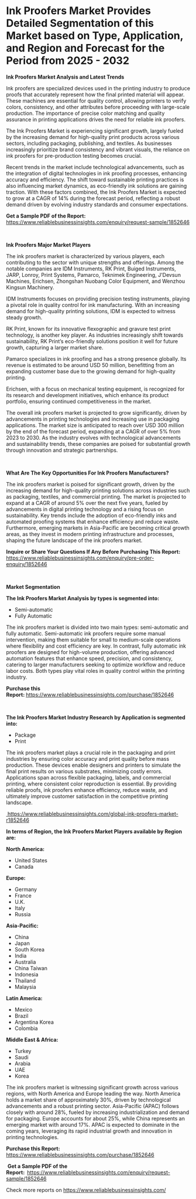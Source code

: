 <p><h1>Ink Proofers Market Provides Detailed Segmentation of this Market based on Type, Application, and Region and Forecast for the Period from 2025 - 2032</h1></p><p><strong>Ink Proofers Market Analysis and Latest Trends</strong></p>
<p><p>Ink proofers are specialized devices used in the printing industry to produce proofs that accurately represent how the final printed material will appear. These machines are essential for quality control, allowing printers to verify colors, consistency, and other attributes before proceeding with large-scale production. The importance of precise color matching and quality assurance in printing applications drives the need for reliable ink proofers.</p><p>The Ink Proofers Market is experiencing significant growth, largely fueled by the increasing demand for high-quality print products across various sectors, including packaging, publishing, and textiles. As businesses increasingly prioritize brand consistency and vibrant visuals, the reliance on ink proofers for pre-production testing becomes crucial.</p><p>Recent trends in the market include technological advancements, such as the integration of digital technologies in ink proofing processes, enhancing accuracy and efficiency. The shift toward sustainable printing practices is also influencing market dynamics, as eco-friendly ink solutions are gaining traction. With these factors combined, the Ink Proofers Market is expected to grow at a CAGR of 14% during the forecast period, reflecting a robust demand driven by evolving industry standards and consumer expectations.</p></p>
<p><strong>Get a Sample PDF of the Report:&nbsp;</strong> <a href="https://www.reliablebusinessinsights.com/enquiry/request-sample/1852646?utm_campaign=3134&utm_medium=2&utm_source=Github&utm_content=ia&utm_term=12042025&utm_id=ink-proofers">https://www.reliablebusinessinsights.com/enquiry/request-sample/1852646</a></p>
<p>&nbsp;</p>
<p><strong>Ink Proofers Major Market Players</strong></p>
<p><p>The ink proofers market is characterized by various players, each contributing to the sector with unique strengths and offerings. Among the notable companies are IDM Instruments, RK Print, Buiged Instruments, JARP, Lonroy, Print Systems, Pamarco, Teknimek Engineering, J'Devsun Machines, Erichsen, Zhongshan Nuobang Color Equipment, and Wenzhou Kingsun Machinery.</p><p>IDM Instruments focuses on providing precision testing instruments, playing a pivotal role in quality control for ink manufacturing. With an increasing demand for high-quality printing solutions, IDM is expected to witness steady growth.</p><p>RK Print, known for its innovative flexographic and gravure test print technology, is another key player. As industries increasingly shift towards sustainability, RK Print’s eco-friendly solutions position it well for future growth, capturing a larger market share.</p><p>Pamarco specializes in ink proofing and has a strong presence globally. Its revenue is estimated to be around USD 50 million, benefitting from an expanding customer base due to the growing demand for high-quality printing. </p><p>Erichsen, with a focus on mechanical testing equipment, is recognized for its research and development initiatives, which enhance its product portfolio, ensuring continued competitiveness in the market. </p><p>The overall ink proofers market is projected to grow significantly, driven by advancements in printing technologies and increasing use in packaging applications. The market size is anticipated to reach over USD 300 million by the end of the forecast period, expanding at a CAGR of over 5% from 2023 to 2030. As the industry evolves with technological advancements and sustainability trends, these companies are poised for substantial growth through innovation and strategic partnerships.</p></p>
<p>&nbsp;</p>
<p><strong>What Are The Key Opportunities For Ink Proofers Manufacturers?</strong></p>
<p><p>The ink proofers market is poised for significant growth, driven by the increasing demand for high-quality printing solutions across industries such as packaging, textiles, and commercial printing. The market is projected to expand at a CAGR of around 5% over the next five years, fueled by advancements in digital printing technology and a rising focus on sustainability. Key trends include the adoption of eco-friendly inks and automated proofing systems that enhance efficiency and reduce waste. Furthermore, emerging markets in Asia-Pacific are becoming critical growth areas, as they invest in modern printing infrastructure and processes, shaping the future landscape of the ink proofers market.</p></p>
<p><strong>Inquire or Share Your Questions If Any Before Purchasing This Report:</strong> <a href="https://www.reliablebusinessinsights.com/enquiry/pre-order-enquiry/1852646?utm_campaign=3134&utm_medium=2&utm_source=Github&utm_content=ia&utm_term=12042025&utm_id=ink-proofers">https://www.reliablebusinessinsights.com/enquiry/pre-order-enquiry/1852646</a></p>
<p>&nbsp;</p>
<p><strong>Market Segmentation</strong></p>
<p><strong>The Ink Proofers Market Analysis by types is segmented into:</strong></p>
<p><ul><li>Semi-automatic</li><li>Fully Automatic</li></ul></p>
<p><p>The ink proofers market is divided into two main types: semi-automatic and fully automatic. Semi-automatic ink proofers require some manual intervention, making them suitable for small to medium-scale operations where flexibility and cost efficiency are key. In contrast, fully automatic ink proofers are designed for high-volume production, offering advanced automation features that enhance speed, precision, and consistency, catering to larger manufacturers seeking to optimize workflow and reduce labor costs. Both types play vital roles in quality control within the printing industry.</p></p>
<p><strong>Purchase this Report:&nbsp;</strong><a href="https://www.reliablebusinessinsights.com/purchase/1852646?utm_campaign=3134&utm_medium=2&utm_source=Github&utm_content=ia&utm_term=12042025&utm_id=ink-proofers">https://www.reliablebusinessinsights.com/purchase/1852646</a></p>
<p>&nbsp;</p>
<p><strong>The Ink Proofers Market Industry Research by Application is segmented into:</strong></p>
<p><ul><li>Package</li><li>Print</li></ul></p>
<p><p>The ink proofers market plays a crucial role in the packaging and print industries by ensuring color accuracy and print quality before mass production. These devices enable designers and printers to simulate the final print results on various substrates, minimizing costly errors. Applications span across flexible packaging, labels, and commercial printing, where consistent color reproduction is essential. By providing reliable proofs, ink proofers enhance efficiency, reduce waste, and ultimately improve customer satisfaction in the competitive printing landscape.</p></p>
<p><a href="https://www.reliablebusinessinsights.com/global-ink-proofers-market-r1852646?utm_campaign=3134&utm_medium=2&utm_source=Github&utm_content=ia&utm_term=12042025&utm_id=ink-proofers">&nbsp;https://www.reliablebusinessinsights.com/global-ink-proofers-market-r1852646</a></p>
<p><strong>In terms of Region, the Ink Proofers Market Players available by Region are:</strong></p>
<p>
    <p> <strong> North America: </strong>
        <ul>
            <li>United States</li>
            <li>Canada</li>
        </ul>
        </p> 
    <p> <strong> Europe: </strong>
        <ul>
            <li>Germany</li>
            <li>France</li>
            <li>U.K.</li>
            <li>Italy</li>
            <li>Russia</li>
        </ul>
        </p> 
    <p> <strong> Asia-Pacific: </strong>
        <ul>
            <li>China</li>
            <li>Japan</li>
            <li>South Korea</li>
            <li>India</li>
            <li>Australia</li>
            <li>China Taiwan</li>
            <li>Indonesia</li>
            <li>Thailand</li>
            <li>Malaysia</li>
        </ul>
        </p> 
    <p> <strong> Latin America: </strong>
        <ul>
            <li>Mexico</li>
            <li>Brazil</li>
            <li>Argentina Korea</li>
            <li>Colombia</li>
        </ul>
        </p> 
    <p> <strong> Middle East & Africa: </strong>
        <ul>
            <li>Turkey</li>
            <li>Saudi</li>
            <li>Arabia</li>
            <li>UAE</li>
            <li>Korea</li>
        </ul>
    </p>
    </p>
<p><p>The ink proofers market is witnessing significant growth across various regions, with North America and Europe leading the way. North America holds a market share of approximately 30%, driven by technological advancements and a robust printing sector. Asia-Pacific (APAC) follows closely with around 28%, fueled by increasing industrialization and demand for packaging. Europe accounts for about 25%, while China represents an emerging market with around 17%. APAC is expected to dominate in the coming years, leveraging its rapid industrial growth and innovation in printing technologies.</p></p>
<p><strong>Purchase this Report: </strong><a href="https://www.reliablebusinessinsights.com/purchase/1852646?utm_campaign=3134&utm_medium=2&utm_source=Github&utm_content=ia&utm_term=12042025&utm_id=ink-proofers">https://www.reliablebusinessinsights.com/purchase/1852646</a></p>
<p>&nbsp;<strong>Get a Sample PDF of the Report:&nbsp;&nbsp;</strong><a href="https://www.reliablebusinessinsights.com/enquiry/request-sample/1852646?utm_campaign=3134&utm_medium=2&utm_source=Github&utm_content=ia&utm_term=12042025&utm_id=ink-proofers">https://www.reliablebusinessinsights.com/enquiry/request-sample/1852646</a></p>
<p><strong></strong></p>
<p>Check more reports on <a href="https://www.reliablebusinessinsights.com/?utm_campaign=3134&utm_medium=2&utm_source=Github&utm_content=ia&utm_term=12042025&utm_id=ink-proofers">https://www.reliablebusinessinsights.com/</a></p>
